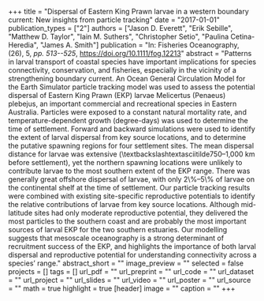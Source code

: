 +++
title = "Dispersal of Eastern King Prawn larvae in a western boundary current: New insights from particle tracking"
date = "2017-01-01"
publication_types = ["2"]
authors = ["Jason D. Everett", "Erik Sebille", "Matthew D. Taylor", "Iain M. Suthers", "Christopher Setio", "Paulina Cetina-Heredia", "James A. Smith"]
publication = "In: Fisheries Oceanography, (26), 5, _pp. 513--525_, https://doi.org/10.1111/fog.12213"
abstract = "Patterns in larval transport of coastal species have important implications for species connectivity, conservation, and fisheries, especially in the vicinity of a strengthening boundary current. An Ocean General Circulation Model for the Earth Simulator particle tracking model was used to assess the potential dispersal of Eastern King Prawn (EKP) larvae Melicertus (Penaeus) plebejus, an important commercial and recreational species in Eastern Australia. Particles were exposed to a constant natural mortality rate, and temperature-dependent growth (degree-days) was used to determine the time of settlement. Forward and backward simulations were used to identify the extent of larval dispersal from key source locations, and to determine the putative spawning regions for four settlement sites. The mean dispersal distance for larvae was extensive (\\textbackslashtextasciitilde750–1,000 km before settlement), yet the northern spawning locations were unlikely to contribute larvae to the most southern extent of the EKP range. There was generally great offshore dispersal of larvae, with only 2\\%–5\\% of larvae on the continental shelf at the time of settlement. Our particle tracking results were combined with existing site-specific reproductive potentials to identify the relative contributions of larvae from key source locations. Although mid-latitude sites had only moderate reproductive potential, they delivered the most particles to the southern coast and are probably the most important sources of larval EKP for the two southern estuaries. Our modelling suggests that mesoscale oceanography is a strong determinant of recruitment success of the EKP, and highlights the importance of both larval dispersal and reproductive potential for understanding connectivity across a species’ range."
abstract_short = ""
image_preview = ""
selected = false
projects = []
tags = []
url_pdf = ""
url_preprint = ""
url_code = ""
url_dataset = ""
url_project = ""
url_slides = ""
url_video = ""
url_poster = ""
url_source = ""
math = true
highlight = true
[header]
image = ""
caption = ""
+++
